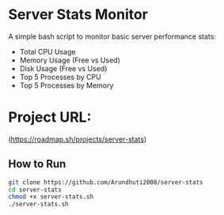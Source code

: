 # Server Stats Monitor

A simple bash script to monitor basic server performance stats:
- Total CPU Usage
- Memory Usage (Free vs Used)
- Disk Usage (Free vs Used)
- Top 5 Processes by CPU
- Top 5 Processes by Memory

# Project URL:
(https://roadmap.sh/projects/server-stats)

## How to Run

```bash
git clone https://github.com/Arundhuti2000/server-stats
cd server-stats
chmod +x server-stats.sh
./server-stats.sh
